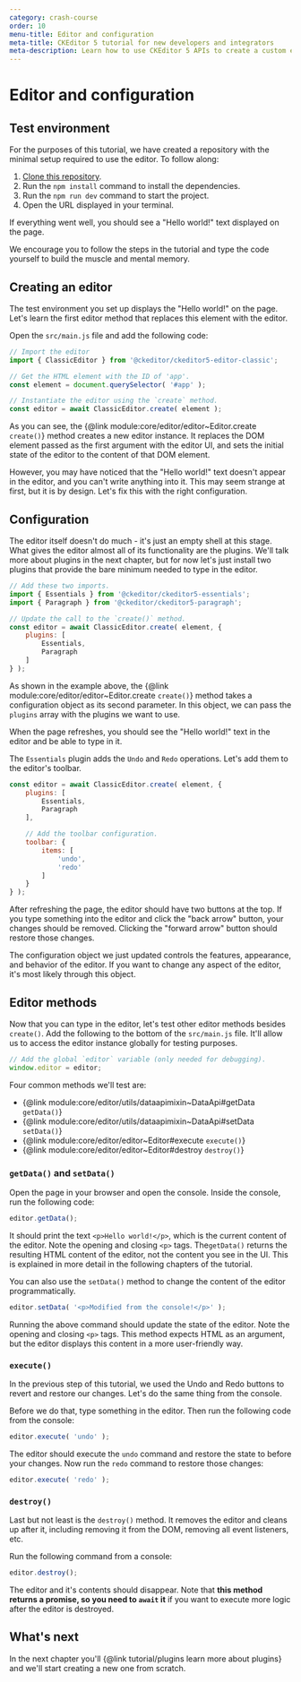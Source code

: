 ```yaml
---
category: crash-course
order: 10
menu-title: Editor and configuration
meta-title: CKEditor 5 tutorial for new developers and integrators
meta-description: Learn how to use CKEditor 5 APIs to create a custom editor plugin.
---
```


# Editor and configuration

## Test environment

For the purposes of this tutorial, we have created a repository with the minimal setup required to use the editor. To follow along:

1. [Clone this repository](https://github.com/ckeditor/tutorial-setup).
2. Run the `npm install` command to install the dependencies.
3. Run the `npm run dev` command to start the project.
4. Open the URL displayed in your terminal.

If everything went well, you should see a "Hello world!" text displayed on the page.

We encourage you to follow the steps in the tutorial and type the code yourself to build the muscle and mental memory.

## Creating an editor

The test environment you set up displays the "Hello world!" on the page. Let's learn the first editor method that replaces this element with the editor.

Open the `src/main.js` file and add the following code:

```js
// Import the editor
import { ClassicEditor } from '@ckeditor/ckeditor5-editor-classic';

// Get the HTML element with the ID of 'app'.
const element = document.querySelector( '#app' );

// Instantiate the editor using the `create` method.
const editor = await ClassicEditor.create( element );
```

As you can see, the {@link module:core/editor/editor~Editor.create `create()`} method creates a new editor instance. It replaces the DOM element passed as the first argument with the editor UI, and sets the initial state of the editor to the content of that DOM element.

However, you may have noticed that the "Hello world!" text doesn't appear in the editor, and you can't write anything into it. This may seem strange at first, but it is by design. Let's fix this with the right configuration.

## Configuration

The editor itself doesn't do much - it's just an empty shell at this stage. What gives the editor almost all of its functionality are the plugins. We'll talk more about plugins in the next chapter, but for now let's just install two plugins that provide the bare minimum needed to type in the editor.

```js
// Add these two imports.
import { Essentials } from '@ckeditor/ckeditor5-essentials';
import { Paragraph } from '@ckeditor/ckeditor5-paragraph';

// Update the call to the `create()` method.
const editor = await ClassicEditor.create( element, {
	plugins: [
		Essentials,
		Paragraph
	]
} );
```

As shown in the example above, the {@link module:core/editor/editor~Editor.create `create()`} method takes a configuration object as its second parameter. In this object, we can pass the `plugins` array with the plugins we want to use.

When the page refreshes, you should see the "Hello world!" text in the editor and be able to type in it.

The `Essentials` plugin adds the `Undo` and `Redo` operations. Let's add them to the editor's toolbar.

```js
const editor = await ClassicEditor.create( element, {
	plugins: [
		Essentials,
		Paragraph
	],

	// Add the toolbar configuration.
	toolbar: {
		items: [
			'undo',
			'redo'
		]
	}
} );
```

After refreshing the page, the editor should have two buttons at the top. If you type something into the editor and click the "back arrow" button, your changes should be removed. Clicking the "forward arrow" button should restore those changes.

The configuration object we just updated controls the features, appearance, and behavior of the editor. If you want to change any aspect of the editor, it's most likely through this object.

## Editor methods

Now that you can type in the editor, let's test other editor methods besides `create()`. Add the following to the bottom of the `src/main.js` file. It'll allow us to access the editor instance globally for testing purposes.

```js
// Add the global `editor` variable (only needed for debugging).
window.editor = editor;
```

Four common methods we'll test are:

* {@link module:core/editor/utils/dataapimixin~DataApi#getData `getData()`}
* {@link module:core/editor/utils/dataapimixin~DataApi#setData `setData()`}
* {@link module:core/editor/editor~Editor#execute `execute()`}
* {@link module:core/editor/editor~Editor#destroy `destroy()`}

### `getData()` and `setData()`

Open the page in your browser and open the console. Inside the console, run the following code:

```js
editor.getData();
```

It should print the text `<p>Hello world!</p>`, which is the current content of the editor. Note the opening and closing `<p>` tags. The`getData()` returns the resulting HTML content of the editor, not the content you see in the UI. This is explained in more detail in the following chapters of the tutorial.

You can also use the `setData()` method to change the content of the editor programmatically.

```js
editor.setData( '<p>Modified from the console!</p>' );
```

Running the above command should update the state of the editor. Note the opening and closing `<p>` tags. This method expects HTML as an argument, but the editor displays this content in a more user-friendly way.

### `execute()`

In the previous step of this tutorial, we used the Undo and Redo buttons to revert and restore our changes. Let's do the same thing from the console.

Before we do that, type something in the editor. Then run the following code from the console:

```js
editor.execute( 'undo' );
```

The editor should execute the `undo` command and restore the state to before your changes. Now run the `redo` command to restore those changes:

```js
editor.execute( 'redo' );
```

### `destroy()`

Last but not least is the `destroy()` method. It removes the editor and cleans up after it, including removing it from the DOM, removing all event listeners, etc.

Run the following command from a console:

```js
editor.destroy();
```

The editor and it's contents should disappear. Note that **this method returns a promise, so you need to `await` it** if you want to execute more logic after the editor is destroyed.

## What's next

In the next chapter you'll {@link tutorial/plugins learn more about plugins} and we'll start creating a new one from scratch.
